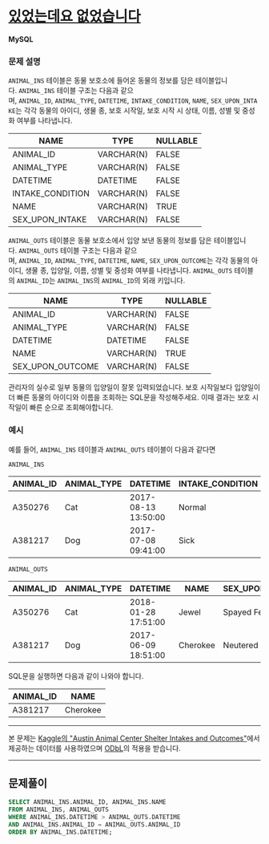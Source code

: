 # [있었는데요 없었습니다](https://school.programmers.co.kr/learn/courses/30/lessons/59043)

**MySQL**

### **문제 설명**

`ANIMAL_INS` 테이블은 동물 보호소에 들어온 동물의 정보를 담은 테이블입니다. `ANIMAL_INS` 테이블 구조는 다음과 같으며, `ANIMAL_ID`, `ANIMAL_TYPE`, `DATETIME`, `INTAKE_CONDITION`, `NAME`, `SEX_UPON_INTAKE`는 각각 동물의 아이디, 생물 종, 보호 시작일, 보호 시작 시 상태, 이름, 성별 및 중성화 여부를 나타냅니다.

| NAME | TYPE | NULLABLE |
| --- | --- | --- |
| ANIMAL_ID | VARCHAR(N) | FALSE |
| ANIMAL_TYPE | VARCHAR(N) | FALSE |
| DATETIME | DATETIME | FALSE |
| INTAKE_CONDITION | VARCHAR(N) | FALSE |
| NAME | VARCHAR(N) | TRUE |
| SEX_UPON_INTAKE | VARCHAR(N) | FALSE |

`ANIMAL_OUTS` 테이블은 동물 보호소에서 입양 보낸 동물의 정보를 담은 테이블입니다. `ANIMAL_OUTS` 테이블 구조는 다음과 같으며, `ANIMAL_ID`, `ANIMAL_TYPE`, `DATETIME`, `NAME`, `SEX_UPON_OUTCOME`는 각각 동물의 아이디, 생물 종, 입양일, 이름, 성별 및 중성화 여부를 나타냅니다. `ANIMAL_OUTS` 테이블의 `ANIMAL_ID`는 `ANIMAL_INS`의 `ANIMAL_ID`의 외래 키입니다.

| NAME | TYPE | NULLABLE |
| --- | --- | --- |
| ANIMAL_ID | VARCHAR(N) | FALSE |
| ANIMAL_TYPE | VARCHAR(N) | FALSE |
| DATETIME | DATETIME | FALSE |
| NAME | VARCHAR(N) | TRUE |
| SEX_UPON_OUTCOME | VARCHAR(N) | FALSE |

관리자의 실수로 일부 동물의 입양일이 잘못 입력되었습니다. 보호 시작일보다 입양일이 더 빠른 동물의 아이디와 이름을 조회하는 SQL문을 작성해주세요. 이때 결과는 보호 시작일이 빠른 순으로 조회해야합니다.

### 예시

예를 들어, `ANIMAL_INS` 테이블과 `ANIMAL_OUTS` 테이블이 다음과 같다면

`ANIMAL_INS`

| ANIMAL_ID | ANIMAL_TYPE | DATETIME | INTAKE_CONDITION | NAME | SEX_UPON_INTAKE |
| --- | --- | --- | --- | --- | --- |
| A350276 | Cat | 2017-08-13 13:50:00 | Normal | Jewel | Spayed Female |
| A381217 | Dog | 2017-07-08 09:41:00 | Sick | Cherokee | Neutered Male |

`ANIMAL_OUTS`

| ANIMAL_ID | ANIMAL_TYPE | DATETIME | NAME | SEX_UPON_OUTCOME |
| --- | --- | --- | --- | --- |
| A350276 | Cat | 2018-01-28 17:51:00 | Jewel | Spayed Female |
| A381217 | Dog | 2017-06-09 18:51:00 | Cherokee | Neutered Male |

SQL문을 실행하면 다음과 같이 나와야 합니다.

| ANIMAL_ID | NAME |
| --- | --- |
| A381217 | Cherokee |

---

본 문제는 [Kaggle의 "Austin Animal Center Shelter Intakes and Outcomes"](https://www.kaggle.com/aaronschlegel/austin-animal-center-shelter-intakes-and-outcomes)에서 제공하는 데이터를 사용하였으며 [ODbL](https://opendatacommons.org/licenses/odbl/1.0/)의 적용을 받습니다.

---

## 문제풀이
```sql
SELECT ANIMAL_INS.ANIMAL_ID, ANIMAL_INS.NAME
FROM ANIMAL_INS, ANIMAL_OUTS
WHERE ANIMAL_INS.DATETIME > ANIMAL_OUTS.DATETIME
AND ANIMAL_INS.ANIMAL_ID = ANIMAL_OUTS.ANIMAL_ID
ORDER BY ANIMAL_INS.DATETIME;
```